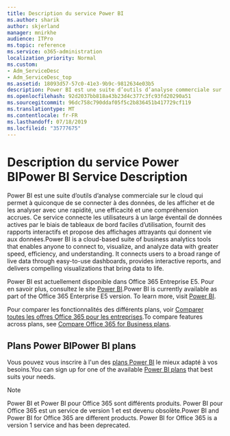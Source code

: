 ```yaml
---
title: Description du service Power BI
ms.author: sharik
author: skjerland
manager: mnirkhe
audience: ITPro
ms.topic: reference
ms.service: o365-administration
localization_priority: Normal
ms.custom:
- Adm_ServiceDesc
- Adm_ServiceDesc_top
ms.assetid: 18093d57-57c0-41e3-9b9c-9812634e03b5
description: Power BI est une suite d’outils d’analyse commerciale sur le cloud qui permet à quiconque de se connecter à des données, de les afficher et de les analyser avec une rapidité, une efficacité et une compréhension accrues. Ce service connecte les utilisateurs à un large éventail de données actives par le biais de tableaux de bord faciles d’utilisation, fournit des rapports interactifs et propose des affichages attrayants qui donnent vie aux données.
ms.openlocfilehash: 92d2037bb818a43b23d4c377c3fc93fd20290a51
ms.sourcegitcommit: 96dc758c790ddaf05f5c2b836451b417729cf119
ms.translationtype: MT
ms.contentlocale: fr-FR
ms.lasthandoff: 07/18/2019
ms.locfileid: "35777675"
---
```

# <a name="power-bi-service-description"></a><span data-ttu-id="04114-104">Description du service Power BI</span><span class="sxs-lookup"><span data-stu-id="04114-104">Power BI Service Description</span></span>

<span data-ttu-id="04114-p102">Power BI est une suite d’outils d’analyse commerciale sur le cloud qui permet à quiconque de se connecter à des données, de les afficher et de les analyser avec une rapidité, une efficacité et une compréhension accrues. Ce service connecte les utilisateurs à un large éventail de données actives par le biais de tableaux de bord faciles d’utilisation, fournit des rapports interactifs et propose des affichages attrayants qui donnent vie aux données.</span><span class="sxs-lookup"><span data-stu-id="04114-p102">Power BI is a cloud-based suite of business analytics tools that enables anyone to connect to, visualize, and analyze data with greater speed, efficiency, and understanding. It connects users to a broad range of live data through easy-to-use dashboards, provides interactive reports, and delivers compelling visualizations that bring data to life.</span></span>
  
<span data-ttu-id="04114-p103">Power BI est actuellement disponible dans Office 365 Entreprise E5. Pour en savoir plus, consultez le site [Power BI](https://powerbi.microsoft.com/).</span><span class="sxs-lookup"><span data-stu-id="04114-p103">Power BI is currently available as part of the Office 365 Enterprise E5 version. To learn more, visit [Power BI](https://powerbi.microsoft.com/).</span></span>
  
<span data-ttu-id="04114-109">Pour comparer les fonctionnalités des différents plans, voir [Comparer toutes les offres Office 365 pour les entreprises](http://go.microsoft.com/fwlink/?LinkID=799177&amp;clcid=0x409).</span><span class="sxs-lookup"><span data-stu-id="04114-109">To compare features across plans, see [Compare Office 365 for Business plans](http://go.microsoft.com/fwlink/?LinkID=799177&amp;clcid=0x409).</span></span>
  
## <a name="power-bi-plans"></a><span data-ttu-id="04114-110">Plans Power BI</span><span class="sxs-lookup"><span data-stu-id="04114-110">Power BI plans</span></span>
<span data-ttu-id="04114-111"><a name="BKMK_PowerBIPlans"> </a></span><span class="sxs-lookup"><span data-stu-id="04114-111"></span></span>

<span data-ttu-id="04114-112">Vous pouvez vous inscrire à l'un des [plans Power BI](https://go.microsoft.com/fwlink/?LinkID=786854) le mieux adapté à vos besoins.</span><span class="sxs-lookup"><span data-stu-id="04114-112">You can sign up for one of the available [Power BI plans](https://go.microsoft.com/fwlink/?LinkID=786854) that best suits your needs.</span></span> 
  
> [!NOTE]
> <span data-ttu-id="04114-p104">Power BI et Power BI pour Office 365 sont différents produits. Power BI pour Office 365 est un service de version 1 et est devenu obsolète.</span><span class="sxs-lookup"><span data-stu-id="04114-p104">Power BI and Power BI for Office 365 are different products. Power BI for Office 365 is a version 1 service and has been deprecated.</span></span> 
  


